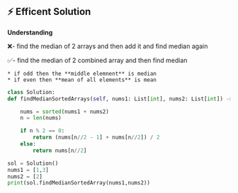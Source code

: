 ## ⚡ Efficent Solution
**Understanding** 

❌- find the median of 2 arrays and then add it and find median again

✅- find the median of 2 combined array and then find median

    * if odd then the **middle elemnent** is median
    * if even then **mean of all elements** is mean
    
  ```python
class Solution:
  def findMedianSortedArrays(self, nums1: List[int], nums2: List[int]) -> float:

      nums = sorted(nums1 + nums2) 
      n = len(nums)

      if n % 2 == 0:
          return (nums[n//2 - 1] + nums[n//2]) / 2
      else:
          return nums[n//2]

sol = Solution()
nums1 = [1,3]
nums2 = [2]
print(sol.findMedianSortedArray(nums1,nums2))

```
